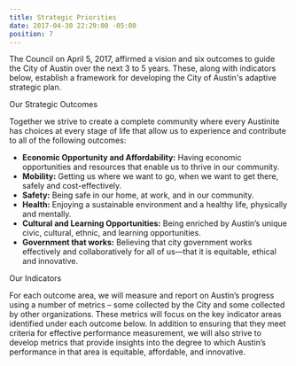 ```yaml
---
title: Strategic Priorities
date: 2017-04-30 22:29:00 -05:00
position: 7
---
```


The Council on April 5, 2017, affirmed a vision and six outcomes to guide the City of Austin over the next 3 to 5 years. These, along with indicators below, establish a framework for developing the City of Austin's adaptive strategic plan.

Our Strategic Outcomes

Together we strive to create a complete community where every Austinite has choices at every stage of life that allow us to experience and contribute to all of the following outcomes:

* **Economic Opportunity and Affordability:** Having economic opportunities and resources that enable us to thrive in our community.
* **Mobility:** Getting us where we want to go, when we want to get there, safely and cost-effectively.
* **Safety:** Being safe in our home, at work, and in our community.
* **Health:** Enjoying a sustainable environment and a healthy life, physically and mentally.
* **Cultural and Learning Opportunities:** Being enriched by Austin’s unique civic, cultural, ethnic, and learning opportunities.
* **Government that works:** Believing that city government works effectively and collaboratively for all of us—that it is equitable, ethical and innovative.

Our Indicators

For each outcome area, we will measure and report on Austin’s progress using a number of metrics – some collected by the City and some collected by other organizations. These metrics will focus on the key indicator areas identified under each outcome below. In addition to ensuring that they meet criteria for effective performance measurement, we will also strive to develop metrics that provide insights into the degree to which Austin’s performance in that area is equitable, affordable, and innovative.
